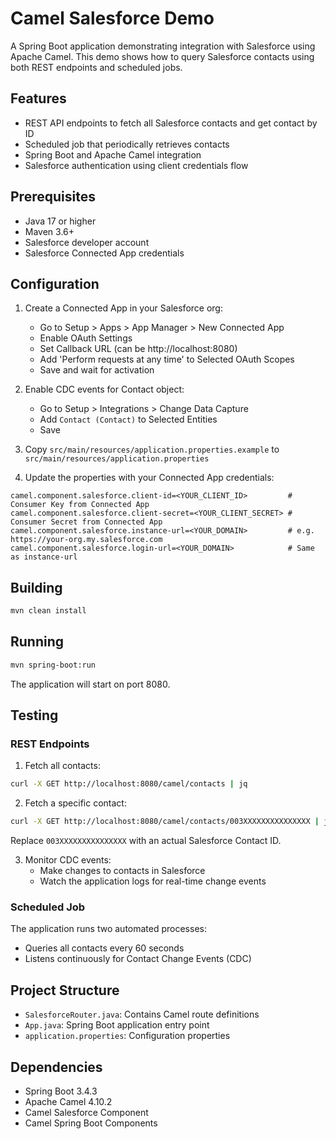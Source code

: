 # Camel Salesforce Demo

A Spring Boot application demonstrating integration with Salesforce using Apache Camel. This demo shows how to query Salesforce contacts using both REST endpoints and scheduled jobs.

## Features

- REST API endpoints to fetch all Salesforce contacts and get contact by ID
- Scheduled job that periodically retrieves contacts
- Spring Boot and Apache Camel integration
- Salesforce authentication using client credentials flow

## Prerequisites

- Java 17 or higher
- Maven 3.6+
- Salesforce developer account
- Salesforce Connected App credentials

## Configuration

1. Create a Connected App in your Salesforce org:
   - Go to Setup > Apps > App Manager > New Connected App
   - Enable OAuth Settings
   - Set Callback URL (can be http://localhost:8080)
   - Add 'Perform requests at any time' to Selected OAuth Scopes
   - Save and wait for activation

2. Enable CDC events for Contact object:
   - Go to Setup > Integrations > Change Data Capture
   - Add `Contact (Contact)` to Selected Entities
   - Save

3. Copy `src/main/resources/application.properties.example` to `src/main/resources/application.properties`

4. Update the properties with your Connected App credentials:
```properties
camel.component.salesforce.client-id=<YOUR_CLIENT_ID>         # Consumer Key from Connected App
camel.component.salesforce.client-secret=<YOUR_CLIENT_SECRET> # Consumer Secret from Connected App
camel.component.salesforce.instance-url=<YOUR_DOMAIN>         # e.g. https://your-org.my.salesforce.com
camel.component.salesforce.login-url=<YOUR_DOMAIN>            # Same as instance-url
```

## Building

```bash
mvn clean install
```

## Running

```bash
mvn spring-boot:run
```

The application will start on port 8080.

## Testing

### REST Endpoints

1. Fetch all contacts:
```bash
curl -X GET http://localhost:8080/camel/contacts | jq
```

2. Fetch a specific contact:
```bash
curl -X GET http://localhost:8080/camel/contacts/003XXXXXXXXXXXXXXX | jq
```
Replace `003XXXXXXXXXXXXXXX` with an actual Salesforce Contact ID.

3. Monitor CDC events:
   - Make changes to contacts in Salesforce
   - Watch the application logs for real-time change events

### Scheduled Job
The application runs two automated processes:
- Queries all contacts every 60 seconds
- Listens continuously for Contact Change Events (CDC)

## Project Structure

- `SalesforceRouter.java`: Contains Camel route definitions
- `App.java`: Spring Boot application entry point
- `application.properties`: Configuration properties

## Dependencies

- Spring Boot 3.4.3
- Apache Camel 4.10.2
- Camel Salesforce Component
- Camel Spring Boot Components